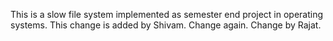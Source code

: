This is a slow file system implemented as semester end project in operating systems. This change is added by Shivam.
Change again. Change by Rajat.
